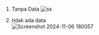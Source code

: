 1. Tanpa Data
   ![ss](https://github.com/user-attachments/assets/5e72aa5a-75fa-4b6a-84f0-7367c9c50338)

2. tidak ada data  
   ![Screenshot 2024-11-06 180057](https://github.com/user-attachments/assets/46ae2989-268a-4527-add4-8c0bd9dfc2d7)
